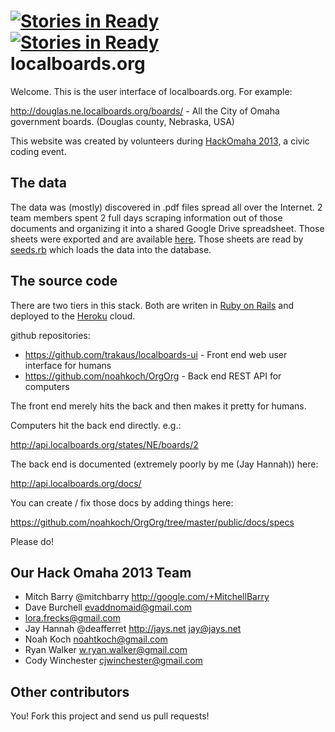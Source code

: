 [![Stories in Ready](https://badge.waffle.io/opennebraska/localboards-ui.png?label=ready)](https://waffle.io/opennebraska/localboards-ui)  
[![Stories in Ready](https://badge.waffle.io/opennebraska/localboards-ui.png?label=ready)](https://waffle.io/opennebraska/localboards-ui)  
localboards.org
===============

Welcome. This is the user interface of localboards.org. For example:

http://douglas.ne.localboards.org/boards/ - All the City of Omaha government boards. (Douglas county, Nebraska, USA) 

This website was created by volunteers during [HackOmaha 2013](https://twitter.com/HackOmaha), a civic coding event.


The data
--------

The data was (mostly) discovered in .pdf files spread all over the Internet. 2 team members spent 2 full days 
scraping information out of those documents and organizing it into a shared Google Drive spreadsheet. Those sheets
were exported and are available [here](https://github.com/noahkoch/OrgOrg/tree/master/db/human_data_entry).
Those sheets are read by [seeds.rb](https://github.com/noahkoch/OrgOrg/blob/master/db/seeds.rb) which loads the data
into the database. 


The source code
---------------

There are two tiers in this stack. Both are writen in [Ruby on Rails](http://rubyonrails.org/) and deployed to 
the [Heroku](http://heroku.com) cloud.

github repositories:
* https://github.com/trakaus/localboards-ui - Front end web user interface for humans
* https://github.com/noahkoch/OrgOrg - Back end REST API for computers

The front end merely hits the back and then makes it pretty for humans. 

Computers hit the back end directly. e.g.:

http://api.localboards.org/states/NE/boards/2
    
The back end is documented (extremely poorly by me (Jay Hannah)) here:

http://api.localboards.org/docs/

You can create / fix those docs by adding things here:

https://github.com/noahkoch/OrgOrg/tree/master/public/docs/specs

Please do!


Our Hack Omaha 2013 Team
------------------------

* Mitch Barry @mitchbarry http://google.com/+MitchellBarry
* Dave Burchell evaddnomaid@gmail.com
* lora.frecks@gmail.com
* Jay Hannah @deafferret http://jays.net jay@jays.net
* Noah Koch noahtkoch@gmail.com
* Ryan Walker w.ryan.walker@gmail.com 
* Cody Winchester cjwinchester@gmail.com 


Other contributors
------------------

You! Fork this project and send us pull requests!

